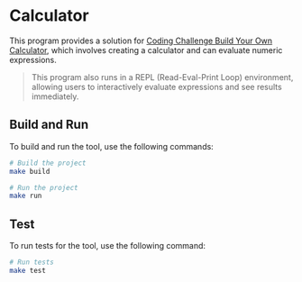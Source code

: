 # Calculator

This program provides a solution for [Coding Challenge Build Your Own Calculator](https://codingchallenges.fyi/challenges/challenge-calculator/#share-your-solutions), which involves creating a calculator and can evaluate numeric expressions.

> This program also runs in a REPL (Read-Eval-Print Loop) environment, allowing users to interactively evaluate expressions and see results immediately.

## Build and Run

To build and run the tool, use the following commands:

```sh
# Build the project
make build

# Run the project
make run
```

## Test

To run tests for the tool, use the following command:

```sh
# Run tests
make test
